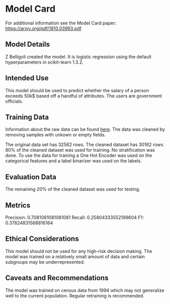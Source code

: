 # Model Card

For additional information see the Model Card paper: https://arxiv.org/pdf/1810.03993.pdf

## Model Details

Z Belligoli created the model. It is logistic regression using the default hyperparameters in scikit-learn 1.3.2.

## Intended Use

This model should be used to predict whether the salary of a person exceeds 50k$ based off a handful of attributes. The users are government officials.

## Training Data

Information about the raw data can be found [here](https://archive.ics.uci.edu/dataset/20/census+income). The data was cleaned by removing samples with unkown or empty fields.

The original data set has 32562 rows. The cleaned dataset has 30162 rows. 80% of the cleaned dataset was used for training. No stratification was done. To use the data for training a One Hot Encoder was used on the categorical features and a label binarizer was used on the labels.

## Evaluation Data

The remaining 20% of the cleaned dataset was used for testing.

## Metrics
Precision: 0.7081081081081081
Recall: 0.25804333552199604
F1: 0.37824831568816164

## Ethical Considerations

This model should not be used for any high-risk decision making. The model was trained on a relatively small amount of data and certain subgroups may be underrepresented.

## Caveats and Recommendations

The model was trained on census data from 1994 which may not generalize well to the current population. Regular retraining is recommended.

